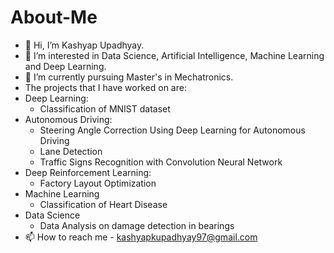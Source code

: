 # About-Me
-	👋 Hi, I’m Kashyap Upadhyay.
-	👀 I’m interested in Data Science, Artificial Intelligence, Machine Learning and Deep Learning.
-	🌱 I’m currently pursuing Master's in Mechatronics.
-	The projects that I have worked on are:
- Deep Learning:
  -  Classification of MNIST dataset
- Autonomous Driving:
  - Steering Angle Correction Using Deep Learning for Autonomous Driving
  - Lane Detection
  - Traffic Signs Recognition with Convolution Neural Network
- Deep Reinforcement Learning:
  - Factory Layout Optimization
- Machine Learning
  - Classification of Heart Disease
- Data Science
  - Data Analysis on damage detection in bearings
-	 📫 How to reach me - kashyapkupadhyay97@gmail.com


